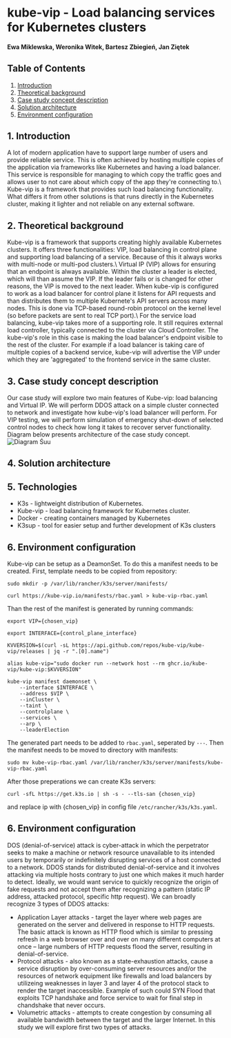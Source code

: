 # kube-vip - Load balancing services for Kubernetes clusters
#### Ewa Miklewska, Weronika Witek, Bartesz Zbiegień, Jan Ziętek

## Table of Contents
1. [Introduction](#introduction)
2. [Theoretical background](#theoreticalBackground)
3. [Case study concept description](#caseStudyConceptDescription)
4. [Solution architecture](#solutionArchitecture)
5. [Environment configuration](#environmentConfiguration)

<a name="introduction"></a>
## 1. Introduction

A lot of modern application have to support large number of users and provide reliable service. This is often achieved by hosting multiple copies of the application via frameworks like Kubernetes and having a load balancer. This service is responsible for managing to which copy the traffic goes and allows user to not care about which copy of the app they're connecting to.\\
Kube-vip is a framework that provides such load balancing functionality. What differs it from other solutions is that runs directly in the Kubernetes cluster, making it lighter and not reliable on any external software.

<a name="theoreticalBackground"></a>
## 2. Theoretical background
Kube-vip is a framework that supports creating highly available Kubernetes clusters. It offers three functionalities: VIP, load balancing in control plane and supporting load balancing of a service. Because of this it always works with multi-node or multi-pod clusters.\\
Virtual IP (VIP) allows for ensuring that an endpoint is always available. Within the cluster a leader is elected, which will than assume the VIP. If the leader fails or is changed for other reasons, the VIP is moved to the next leader.
When kube-vip is configured to work as a load balancer for control plane it listens for API requests and than distributes them to multiple Kubernete's API servers across many nodes. This is done via TCP-based round-robin protocol on the kernel level (so before packets are sent to real TCP port).\\
For the service load balancing, kube-vip takes more of a supporting role. It still requires external load controller, typically connected to the cluster via Cloud Controller. The kube-vip's role in this case is making the load balancer's endpoint visible to the rest of the cluster. For example if a load balancer is taking care of multiple copies of a backend service, kube-vip will advertise the VIP under which they are 'aggregated' to the frontend service in the same cluster.

<a name="caseStudyConceptDescription"></a>
## 3. Case study concept description
Our case study will explore two main features of Kube-vip: load balancing and Virtual IP. We will perform DDOS attack on a simple cluster connected to network and investigate how kube-vip's load balancer will perform. For VIP testing, we will perform simulation of emergency shut-down of selected control nodes to check how long it takes to recover server functionality. Diagram below presents architecture of the case study concept.
![Diagram Śuu](https://github.com/wjwitek/kube-vip-case-study/assets/74113640/0c923d4d-efd9-4ded-a6ce-e99b8a21e31c)


<a name="solutionArchitecture"></a>
## 4. Solution architecture

<a name="technologies"></a>
## 5. Technologies
- K3s - lightweight distribution of Kubernetes. 
- Kube-vip - load balancing framework for Kubernetes cluster.
- Docker - creating containers managed by Kubernetes
- K3sup - tool for easier setup and further development of K3s clusters

<a name="environmentConfiguration"></a>
## 6. Environment configuration

Kube-vip can be setup as a DeamonSet. To do this a manifest needs to be created. First, template needs to be copied from repository:
```console
sudo mkdir -p /var/lib/rancher/k3s/server/manifests/

curl https://kube-vip.io/manifests/rbac.yaml > kube-vip-rbac.yaml
```
Than the rest of the manifest is generated by running commands:
```console
export VIP={chosen_vip}

export INTERFACE={control_plane_interface}

KVVERSION=$(curl -sL https://api.github.com/repos/kube-vip/kube-vip/releases | jq -r ".[0].name")

alias kube-vip="sudo docker run --network host --rm ghcr.io/kube-vip/kube-vip:$KVVERSION"

kube-vip manifest daemonset \
    --interface $INTERFACE \
    --address $VIP \
    --inCluster \
    --taint \
    --controlplane \
    --services \
    --arp \
    --leaderElection
```
The generated part needs to be added to `rbac.yaml`, seperated by `---`. Then the manifest needs to be moved to directory with manifests:
```console
sudo mv kube-vip-rbac.yaml /var/lib/rancher/k3s/server/manifests/kube-vip-rbac.yaml
```

After those preperations we can create K3s servers:
```console
curl -sfL https://get.k3s.io | sh -s - --tls-san {chosen_vip}
```

and replace ip with {chosen_vip} in config file `/etc/rancher/k3s/k3s.yaml`.

<a name="ddosTest"></a>
## 6. Environment configuration
DOS (denial-of-service) attack is cyber-attack in which the perpetrator seeks to make a machine or network resource unavailable to its intended users by temporarily or indefinitely disrupting services of a host connected to a network. DDOS stands for distributed denial-of-service and it involves attacking via multiple hosts contrary to just one which makes it much harder to detect. Ideally, we would want service to quickly recognize the origin of fake requests and not accept them after recognizing a pattern (static IP address, attacked protocol, specific http request). We can broadly recognize 3 types of DDOS attacks:
- Application Layer attacks - target the layer where web pages are generated on the server and delivered in response to HTTP requests. The basic attack is known as HTTP flood which is similar to pressing refresh in a web browser over and over on many different computers at once – large numbers of HTTP requests flood the server, resulting in denial-of-service.
- Protocol attacks - also known as a state-exhaustion attacks, cause a service disruption by over-consuming server resources and/or the resources of network equipment like firewalls and load balancers by utilizeing weaknesses in layer 3 and layer 4 of the protocol stack to render the target inaccessible. Example of such could SYN Flood that exploits TCP handshake and force service to wait for final step in chandshake that never occurs.
- Volumetric attacks - attempts to create congestion by consuming all available bandwidth between the target and the larger Internet.
In this study we will explore first two types of attacks.
